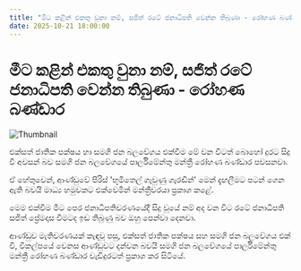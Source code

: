 ```yaml
---
title: "මීට කළින් එකතු වුනා නම්, සජිත් රටේ ජනාධිපති වෙන්න තිබුණා - රෝහණ බණ්ඩාර"
date: 2025-10-21 18:00:00
---
```


# මීට කළින් එකතු වුනා නම්, සජිත් රටේ ජනාධිපති වෙන්න තිබුණා - රෝහණ බණ්ඩාර

![Thumbnail](https://helakuru.sgp1.cdn.digitaloceanspaces.com/esana/images/lib/esena%20covers_rohana_bandara.jpg)

එක්සත් ජාතික පක්ෂය හා සමගි ජන බලවේගය එක්වීම මේ වන විටත් බොහෝ දුරට සිදු වී අවසන් බව සමගි ජන බලවේගයේ පාර්ලිමේන්තු මන්ත්‍රී රෝහණ බණ්ඩාර පවසනවා.

ඒ හේතුවෙන්, ආණ්ඩුවේ පිරිස් 'භූමිතෙල් ගෑවුණු ගැරඬින්' මෙන් දැඟලීමට පටන් ගෙන ඇති බවයි මාධ්‍ය හමුවකට එක්වෙමින් මන්ත්‍රීවරයා ප්‍රකාශ කළේ.

මෙම එක්වීම මීට පෙර ජනාධිපතිවරණයේදී සිදු වූයේ නම් අද වන විට රටේ ජනාධිපති සජිත් ප්‍රේමදාස වීමටද ඉඩ තිබුණු බව ඔහු පෙන්වා දෙනවා.

ආණ්ඩුව මැතිවරණයක් කැඳවූ පසු, එක්සත් ජාතික පක්ෂය සහ සමගි ජන බලවේගය එක් වී, විකල්පයේ වෙනස ආණ්ඩුවට දන්වන බවයි සමගි ජන බලවේගයේ පාර්ලිමේන්තු මන්ත්‍රී රෝහණ බණ්ඩාර වැඩිදුරටත් ප්‍රකාශ කර සිටියේ.

